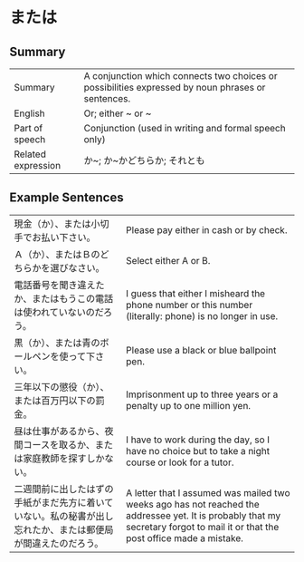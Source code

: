 # または

## Summary

<table><tr>   <td>Summary</td>   <td>A conjunction which connects two choices or possibilities expressed by noun phrases or sentences.</td></tr><tr>   <td>English</td>   <td>Or; either ~ or ~</td></tr><tr>   <td>Part of speech</td>   <td>Conjunction (used in writing and formal speech only)</td></tr><tr>   <td>Related expression</td>   <td>か~; か~かどちらか; それとも</td></tr></table>

## Example Sentences

<table><tr>   <td>現金（か）、または小切手でお払い下さい。</td>   <td>Please pay either in cash or by check.</td></tr><tr>   <td>Ａ（か）、またはＢのどちらかを選びなさい。</td>   <td>Select either A or B.</td></tr><tr>   <td>電話番号を聞き違えたか、またはもうこの電話は使われていないのだろう。</td>   <td>I guess that either I misheard the phone number or this number (literally: phone) is no longer in use.</td></tr><tr>   <td>黒（か）、または青のボールペンを使って下さい。</td>   <td>Please use a black or blue ballpoint pen.</td></tr><tr>   <td>三年以下の懲役（か）、または百万円以下の罰金。</td>   <td>Imprisonment up to three years or a penalty up to one million yen.</td></tr><tr>   <td>昼は仕事があるから、夜間コースを取るか、または家庭教師を探すしかない。</td>   <td>I have to work during the day, so I have no choice but to take a night course or look for a tutor.</td></tr><tr>   <td>二週間前に出したはずの手紙がまだ先方に着いていない。私の秘書が出し忘れたか、または郵便局が間違えたのだろう。</td>   <td>A letter that I assumed was mailed two weeks ago has not reached the addressee yet. It is probably that my secretary forgot to mail it or that the post office made a mistake.</td></tr></table>

